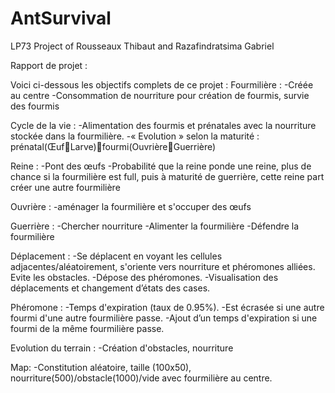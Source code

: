 # AntSurvival
LP73 Project of Rousseaux Thibaut and Razafindratsima Gabriel

Rapport de projet : 

Voici ci-dessous les objectifs complets de ce projet :
Fourmilière :
-Créée au centre 
-Consommation de nourriture pour création de fourmis, survie des fourmis

Cycle de la vie :
-Alimentation des fourmis et prénatales avec la nourriture stockée dans la fourmilière.
-« Evolution » selon la maturité : prénatal(ŒufLarve)fourmi(OuvrièreGuerrière)

Reine :
-Pont des œufs
-Probabilité que la reine ponde une reine, plus de chance si la fourmilière est full, puis à maturité de guerrière, cette reine part créer une autre fourmilière

Ouvrière :
-aménager la fourmilière et s'occuper des œufs

Guerrière :
-Chercher nourriture
-Alimenter la fourmilière
-Défendre la fourmilière 

Déplacement :
-Se déplacent en voyant les cellules adjacentes/aléatoirement, s'oriente vers nourriture et phéromones alliées. Evite les obstacles.
-Dépose des phéromones. 
-Visualisation des déplacements et changement d’états des cases.


Phéromone :
-Temps d'expiration (taux de 0.95%).
-Est écrasée si une autre fourmi d'une autre fourmilière passe.
-Ajout d’un temps d'expiration si une fourmi de la même fourmilière passe.

Evolution du terrain :
-Création d'obstacles, nourriture

Map:
-Constitution aléatoire, taille (100x50), nourriture(500)/obstacle(1000)/vide avec fourmilière au centre.


